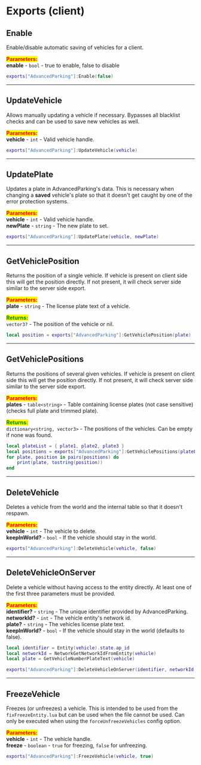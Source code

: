 
# Exports (client)

## Enable

Enable/disable automatic saving of vehicles for a client.

<mark style="color:red;">**Parameters:**</mark>\
**enable** - `bool` - true to enable, false to disable

```lua
exports["AdvancedParking"]:Enable(false)
```



***

## UpdateVehicle

Allows manually updating a vehicle if necessary. Bypasses all blacklist checks and can be used to save new vehicles as well.

<mark style="color:red;">**Parameters:**</mark>\
**vehicle** - `int` - Valid vehicle handle.

```lua
exports["AdvancedParking"]:UpdateVehicle(vehicle)
```



***

## UpdatePlate

Updates a plate in AdvancedParking's data. This is necessary when changing a **saved** vehicle's plate so that it doesn't get caught by one of the error protection systems.

<mark style="color:red;">**Parameters:**</mark>\
**vehicle** - `int` - Valid vehicle handle.\
**newPlate** - `string` - The new plate to set.

```lua
exports["AdvancedParking"]:UpdatePlate(vehicle, newPlate)
```



***

## GetVehiclePosition

Returns the position of a single vehicle. If vehicle is present on client side this will get the position directly. If not present, it will check server side similar to the server side export.

<mark style="color:red;">**Parameters:**</mark>\
**plate** - `string` - The license plate text of a vehicle.

<mark style="color:green;">**Returns:**</mark>\
`vector3?` - The position of the vehicle or nil.

```lua
local position = exports["AdvancedParking"]:GetVehiclePosition(plate)
```



***

## GetVehiclePositions

Returns the positions of several given vehicles. If vehicle is present on client side this will get the position directly. If not present, it will check server side similar to the server side export.

<mark style="color:red;">**Parameters:**</mark>\
**plates** - `table<string>` - Table containing license plates (not case sensitive) (checks full plate and trimmed plate).

<mark style="color:green;">**Returns:**</mark>\
`dictionary<string, vector3>` - The positions of the vehicles. Can be empty if none was found.

```lua
local plateList = { plate1, plate2, plate3 }
local positions = exports["AdvancedParking"]:GetVehiclePositions(plateList)
for plate, position in pairs(positions) do
    print(plate, tostring(position))
end
```



***

## DeleteVehicle

Deletes a vehicle from the world and the internal table so that it doesn't respawn.

<mark style="color:red;">**Parameters:**</mark>\
**vehicle** - `int` - The vehicle to delete.\
**keepInWorld?** - `bool` - If the vehicle should stay in the world.

```lua
exports["AdvancedParking"]:DeleteVehicle(vehicle, false)
```



***

## DeleteVehicleOnServer

Delete a vehicle without having access to the entity directly. At least one of the first three parameters must be provided.

<mark style="color:red;">**Parameters:**</mark>\
**identifier?** - `string` - The unique identifier provided by AdvancedParking.\
**networkId?** - `int` - The vehicle entity's network id.\
**plate?** - `string` - The vehicles license plate text.\
**keepInWorld?** - `bool` - If the vehicle should stay in the world (defaults to false).

```lua
local identifier = Entity(vehicle).state.ap_id
local networkId = NetworkGetNetworkIdFromEntity(vehicle)
local plate = GetVehicleNumberPlateText(vehicle)

exports["AdvancedParking"]:DeleteVehicleOnServer(identifier, networkId, plate, true)
```



***

## FreezeVehicle

Freezes (or unfreezes) a vehicle. This is intended to be used from the `fixFreezeEntity.lua` but can be used when the file cannot be used. Can only be executed when using the `forceUnfreezeVehicles` config option.

<mark style="color:red;">**Parameters:**</mark>\
**vehicle** - `int` - The vehicle handle.\
**freeze** - `boolean` - `true` for freezing, `false` for unfreezing.

```lua
exports["AdvancedParking"]:FreezeVehicle(vehicle, true)
```
